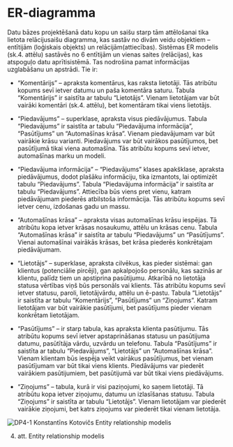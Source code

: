 # ER-diagramma
Datu bāzes projektēšanā datu kopu un saišu starp tām attēlošanai tika lietota relācijusaišu diagramma, kas sastāv no divām veidu objektiem – entītijām (loģiskais objekts) un relācijām(attiecības). Sistēmas ER modelis (sk.4. attēlu) sastāvēs no 6 entītijām un vienas saites (relācijas), kas atspoguļo datu aprītisistēmā. Tas nodrošina pamat informācijas uzglabāšanu un apstrādi. Tie ir:

* “Komentārijs” – apraksta komentārus, kas raksta lietotāji. Tās atribūtu kopums sevī ietver datumu un paša komentāra saturu. Tabula “Komentārijs” ir saistīta ar tabulu “Lietotājs”. Vienam lietotājam var būt vairāki komentāri (sk.4. attēlu), bet komentāram tikai viens lietotājs. 

* “Piedavājums” – superklase, apraksta visus piedāvājumus. Tabula “Piedavājums” ir saistīta ar tabulu “Piedavājuma informācija”, “Pasūtījums” un “Automašīnas krāsa”. Vienam piedavājumam var būt vairākie krāsu varianti. Piedavājums var būt vairākos pasūtījumos, bet pasūtījumā tikai viena automašīna. Tās atribūtu kopums sevī ietver, automašīnas marku un modeli.

* “Piedavājuma informācija” – “Piedavājums” klases apakšklase, apraksta piedāvājumus, dodot plašāku informāciju, tika izmantots, lai optimizēt tabulu “Piedavājums”. Tabula “Piedavājuma informācija” ir saistīta ar tabulu “Piedavājums”. Attiecība būs viens pret vienu, katram piedāvājumam piederēs atbilstoša informācija. Tās atribūtu kopums sevī ietver cenu, izdošanas gadu un massu.

* “Automašīnas krāsa” – apraksta visas automašīnas krāsu iespējas. Tā atribūtu kopa ietver krāsas nosaukumu, attēlu un krāsas cenu. Tabula “Automašīnas krāsa” ir saistīta ar tabulu “Piedavājums” un “Pasūtījums”. Vienai automašīnai vairākās krāsas, bet krāsa piederēs konkrētajam piedāvājumam.

* “Lietotājs” – superklase, apraksta cilvēkus, kas pieder sistēmai:  gan klientus (potenciālie pircēji), gan apkalpojošo personālu, kas sazinās ar klientu, palīdz tiem un apstiprina pasūtijumu. Atkarībā no lietotāja statusa vērtības viņš būs personāls vai klients. Tās atribūtu kopums sevī ietver statusu, paroli, lietotājvārdu, attēlu un ē-pastu. Tabula “Lietotājs” ir saistīta ar tabulu “Komentārijs”, “Pasūtījums” un “Ziņojums”. Katram lietotājam var būt vairākie pasūtījumi, bet pasūtījums pieder vienam konkrētam lietotājam.

* “Pasūtījums” – ir starp tabula, kas apraksta klienta pasūtijumu. Tās atribūtu kopums sevī ietver apstaprināšanas statusu un pasūtijuma datumu, pasūtītāja vārdu, uzvārdu un telefonu. Tabula “Pasūtījums” ir saistīta ar tabulu “Piedavājums”, “Lietotājs” un “Automašīnas krāsa”. Vienam klientam būs iespēja veikt vairākus pasūtījumus, bet vienam pasūtījumam var būt tikai viens klients. Piedāvājums var piederēt vairākiem pasūtijumiem, bet pasūtijumā var būt tikai viens piedāvājums.

* “Ziņojums” – tabula, kurā ir visi paziņojumi, ko saņem lietotāji. Tā atribūtu kopa ietver ziņojumu, datumu un izlasīšanas statusu. Tabula “Ziņojums” ir saistīta ar tabulu “Lietotājs”. Vienam lietotājam var piederēt vairākie ziņojumi, bet katrs ziņojums var piederēt tikai vienam lietotāja.

![DP4-1 Konstantīns Kotovičs Entity relationship modelis](https://media.discordapp.net/attachments/968604972730155058/1210666898258395217/Entity_relationship_modelis.png?ex=65eb6469&is=65d8ef69&hm=1f17c173f0a91c0913246d8bd0522612d1f88b9e60e9ca75bf729257a8bdf074&=&format=webp&quality=lossless&width=790&height=905)

4. att. Entity relationship modelis